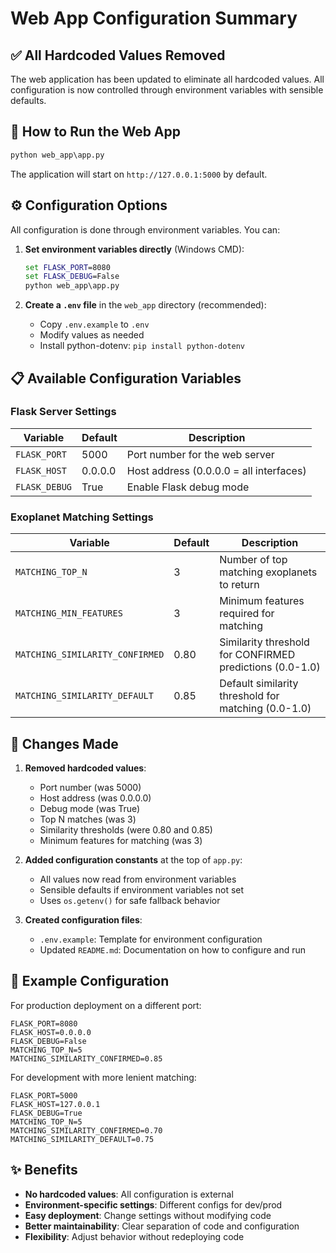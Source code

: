 # Web App Configuration Summary

## ✅ All Hardcoded Values Removed

The web application has been updated to eliminate all hardcoded values. All configuration is now controlled through environment variables with sensible defaults.

## 🚀 How to Run the Web App

```cmd
python web_app\app.py
```

The application will start on `http://127.0.0.1:5000` by default.

## ⚙️ Configuration Options

All configuration is done through environment variables. You can:

1. **Set environment variables directly** (Windows CMD):
   ```cmd
   set FLASK_PORT=8080
   set FLASK_DEBUG=False
   python web_app\app.py
   ```

2. **Create a `.env` file** in the `web_app` directory (recommended):
   - Copy `.env.example` to `.env`
   - Modify values as needed
   - Install python-dotenv: `pip install python-dotenv`

## 📋 Available Configuration Variables

### Flask Server Settings
| Variable | Default | Description |
|----------|---------|-------------|
| `FLASK_PORT` | 5000 | Port number for the web server |
| `FLASK_HOST` | 0.0.0.0 | Host address (0.0.0.0 = all interfaces) |
| `FLASK_DEBUG` | True | Enable Flask debug mode |

### Exoplanet Matching Settings
| Variable | Default | Description |
|----------|---------|-------------|
| `MATCHING_TOP_N` | 3 | Number of top matching exoplanets to return |
| `MATCHING_MIN_FEATURES` | 3 | Minimum features required for matching |
| `MATCHING_SIMILARITY_CONFIRMED` | 0.80 | Similarity threshold for CONFIRMED predictions (0.0-1.0) |
| `MATCHING_SIMILARITY_DEFAULT` | 0.85 | Default similarity threshold for matching (0.0-1.0) |

## 🔧 Changes Made

1. **Removed hardcoded values**:
   - Port number (was 5000)
   - Host address (was 0.0.0.0)
   - Debug mode (was True)
   - Top N matches (was 3)
   - Similarity thresholds (were 0.80 and 0.85)
   - Minimum features for matching (was 3)

2. **Added configuration constants** at the top of `app.py`:
   - All values now read from environment variables
   - Sensible defaults if environment variables not set
   - Uses `os.getenv()` for safe fallback behavior

3. **Created configuration files**:
   - `.env.example`: Template for environment configuration
   - Updated `README.md`: Documentation on how to configure and run

## 📝 Example Configuration

For production deployment on a different port:

```env
FLASK_PORT=8080
FLASK_HOST=0.0.0.0
FLASK_DEBUG=False
MATCHING_TOP_N=5
MATCHING_SIMILARITY_CONFIRMED=0.85
```

For development with more lenient matching:

```env
FLASK_PORT=5000
FLASK_HOST=127.0.0.1
FLASK_DEBUG=True
MATCHING_TOP_N=5
MATCHING_SIMILARITY_CONFIRMED=0.70
MATCHING_SIMILARITY_DEFAULT=0.75
```

## ✨ Benefits

- **No hardcoded values**: All configuration is external
- **Environment-specific settings**: Different configs for dev/prod
- **Easy deployment**: Change settings without modifying code
- **Better maintainability**: Clear separation of code and configuration
- **Flexibility**: Adjust behavior without redeploying code
